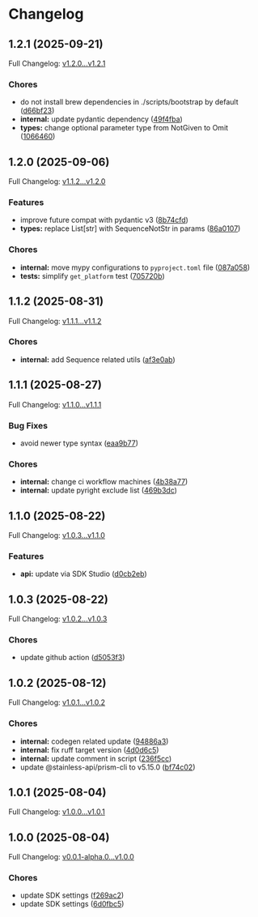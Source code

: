 # Changelog

## 1.2.1 (2025-09-21)

Full Changelog: [v1.2.0...v1.2.1](https://github.com/prosights/recreate-sdk-python/compare/v1.2.0...v1.2.1)

### Chores

* do not install brew dependencies in ./scripts/bootstrap by default ([d66bf23](https://github.com/prosights/recreate-sdk-python/commit/d66bf236afbcf1d7c066b96b1f08e002d606ffdc))
* **internal:** update pydantic dependency ([49f4fba](https://github.com/prosights/recreate-sdk-python/commit/49f4fba6cb93b0f596718e5811e1d09ed7c76c6b))
* **types:** change optional parameter type from NotGiven to Omit ([1066460](https://github.com/prosights/recreate-sdk-python/commit/10664605454501c4cff9a89e4c8e7f10fe2341ae))

## 1.2.0 (2025-09-06)

Full Changelog: [v1.1.2...v1.2.0](https://github.com/prosights/recreate-sdk-python/compare/v1.1.2...v1.2.0)

### Features

* improve future compat with pydantic v3 ([8b74cfd](https://github.com/prosights/recreate-sdk-python/commit/8b74cfd86bade6ba32dc9a8e1edf893128766eee))
* **types:** replace List[str] with SequenceNotStr in params ([86a0107](https://github.com/prosights/recreate-sdk-python/commit/86a01073e6aaaad91f74795ea6bc6236889e7849))


### Chores

* **internal:** move mypy configurations to `pyproject.toml` file ([087a058](https://github.com/prosights/recreate-sdk-python/commit/087a058d94d4a0ff9df2c8cca94ba2066e5416dc))
* **tests:** simplify `get_platform` test ([705720b](https://github.com/prosights/recreate-sdk-python/commit/705720b69f21415f281fe34a6e7ea6e26480a3ad))

## 1.1.2 (2025-08-31)

Full Changelog: [v1.1.1...v1.1.2](https://github.com/prosights/recreate-sdk-python/compare/v1.1.1...v1.1.2)

### Chores

* **internal:** add Sequence related utils ([af3e0ab](https://github.com/prosights/recreate-sdk-python/commit/af3e0ab2f452b6ef99e7ad6e2d4691452c9baf21))

## 1.1.1 (2025-08-27)

Full Changelog: [v1.1.0...v1.1.1](https://github.com/prosights/recreate-sdk-python/compare/v1.1.0...v1.1.1)

### Bug Fixes

* avoid newer type syntax ([eaa9b77](https://github.com/prosights/recreate-sdk-python/commit/eaa9b777802960723f6d1780d14a05715eb9e37f))


### Chores

* **internal:** change ci workflow machines ([4b38a77](https://github.com/prosights/recreate-sdk-python/commit/4b38a7705ebe7a1222b6d6d8b06ce8a4292d7ffa))
* **internal:** update pyright exclude list ([469b3dc](https://github.com/prosights/recreate-sdk-python/commit/469b3dc828342fb937a0201ae000056bdc251954))

## 1.1.0 (2025-08-22)

Full Changelog: [v1.0.3...v1.1.0](https://github.com/prosights/recreate-sdk-python/compare/v1.0.3...v1.1.0)

### Features

* **api:** update via SDK Studio ([d0cb2eb](https://github.com/prosights/recreate-sdk-python/commit/d0cb2eb84adccb52ff60ac877e41df41afe38181))

## 1.0.3 (2025-08-22)

Full Changelog: [v1.0.2...v1.0.3](https://github.com/prosights/recreate-sdk-python/compare/v1.0.2...v1.0.3)

### Chores

* update github action ([d5053f3](https://github.com/prosights/recreate-sdk-python/commit/d5053f35ba955a7e25d25bd5d2cf32b51888671c))

## 1.0.2 (2025-08-12)

Full Changelog: [v1.0.1...v1.0.2](https://github.com/prosights/recreate-sdk-python/compare/v1.0.1...v1.0.2)

### Chores

* **internal:** codegen related update ([94886a3](https://github.com/prosights/recreate-sdk-python/commit/94886a364df2a5a2e0b7ee946b13687d40c52297))
* **internal:** fix ruff target version ([4d0d6c5](https://github.com/prosights/recreate-sdk-python/commit/4d0d6c59c1263dfc9878d04749b5f5ec5dd73cd8))
* **internal:** update comment in script ([236f5cc](https://github.com/prosights/recreate-sdk-python/commit/236f5cc265a0b8a7849933f4dff0c27575c24e41))
* update @stainless-api/prism-cli to v5.15.0 ([bf74c02](https://github.com/prosights/recreate-sdk-python/commit/bf74c023539d4e6337938f011c798d0dee37b573))

## 1.0.1 (2025-08-04)

Full Changelog: [v1.0.0...v1.0.1](https://github.com/prosights/recreate-sdk-python/compare/v1.0.0...v1.0.1)

## 1.0.0 (2025-08-04)

Full Changelog: [v0.0.1-alpha.0...v1.0.0](https://github.com/prosights/recreate-sdk-python/compare/v0.0.1-alpha.0...v1.0.0)

### Chores

* update SDK settings ([f269ac2](https://github.com/prosights/recreate-sdk-python/commit/f269ac257cb9f7aa9a34781b81ba88086f5ff6df))
* update SDK settings ([6d0fbc5](https://github.com/prosights/recreate-sdk-python/commit/6d0fbc591c628d3384fb93089e1092002af86f1f))

